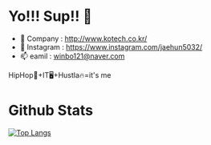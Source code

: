 # Yo!!! Sup!! 👋


- 🔭 Company : http://www.kotech.co.kr/
- 💬 Instagram : https://www.instagram.com/jaehun5032/
- 📫 eamil : winbo121@naver.com



HipHop🎤+IT🖥+Hustla🔥=it's me


# Github Stats

[![Top Langs](https://github-readme-stats.vercel.app/api/top-langs/?username=winbo121&layout=compact)](https://github.com/anuraghazra/github-readme-stats)
